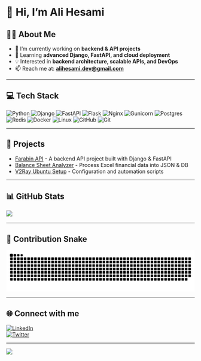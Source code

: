 # 👋 Hi, I’m Ali Hesami

## 👨‍💻 About Me
- 🔭 I’m currently working on **backend & API projects**  
- 🌱 Learning **advanced Django, FastAPI, and cloud deployment**  
- 💡 Interested in **backend architecture, scalable APIs, and DevOps**  
- 📫 Reach me at: **alihesami.dev@gmail.com**   

---

## 💻 Tech Stack
![Python](https://img.shields.io/badge/python-3670A0?style=for-the-badge&logo=python&logoColor=ffdd54) 
![Django](https://img.shields.io/badge/django-%23092E20.svg?style=for-the-badge&logo=django&logoColor=white) 
![FastAPI](https://img.shields.io/badge/FastAPI-005571?style=for-the-badge&logo=fastapi) 
![Flask](https://img.shields.io/badge/flask-%23000.svg?style=for-the-badge&logo=flask&logoColor=white) 
![Nginx](https://img.shields.io/badge/nginx-%23009639.svg?style=for-the-badge&logo=nginx&logoColor=white) 
![Gunicorn](https://img.shields.io/badge/gunicorn-%298729.svg?style=for-the-badge&logo=gunicorn&logoColor=white) 
![Postgres](https://img.shields.io/badge/postgres-%23316192.svg?style=for-the-badge&logo=postgresql&logoColor=white) 
![Redis](https://img.shields.io/badge/redis-%23DD0031.svg?style=for-the-badge&logo=redis&logoColor=white) 
![Docker](https://img.shields.io/badge/docker-%230db7ed.svg?style=for-the-badge&logo=docker&logoColor=white)
![Linux](https://img.shields.io/badge/linux-%23000000.svg?style=for-the-badge&logo=linux&logoColor=white) 
![GitHub](https://img.shields.io/badge/github-%23121011.svg?style=for-the-badge&logo=github&logoColor=white) 
![Git](https://img.shields.io/badge/git-%23F05033.svg?style=for-the-badge&logo=git&logoColor=white)  


---

## 🚀 Projects
- [Farabin API](https://github.com/alihesamiz/Farabin-api) - A backend API project built with Django & FastAPI  
- [Balance Sheet Analyzer](https://github.com/alihesamiz/BalanceSheet) - Process Excel financial data into JSON & DB  
- [V2Ray Ubuntu Setup](https://github.com/alihesamiz/V2Ray-Ubuntu) - Configuration and automation scripts  

---

## 📊 GitHub Stats
![](https://github-readme-stats.vercel.app/api/top-langs/?username=alihesamiz&theme=dark&hide_border=false&include_all_commits=false&layout=compact)

---

## 🐍 Contribution Snake
![Snake animation](https://github.com/Platane/snk/raw/output/github-contribution-grid-snake.svg)

---

## 🌐 Connect with me
[![LinkedIn](https://img.shields.io/badge/linkedin-%230077B5.svg?style=for-the-badge&logo=linkedin&logoColor=white)](https://linkedin.com/in/alihesamiz)  
[![Twitter](https://img.shields.io/badge/twitter-%231DA1F2.svg?style=for-the-badge&logo=twitter&logoColor=white)](https://twitter.com/alihesami_dev)  

---

[![](https://visitcount.itsvg.in/api?id=alihesamiz&icon=0&color=0)](https://visitcount.itsvg.in)
